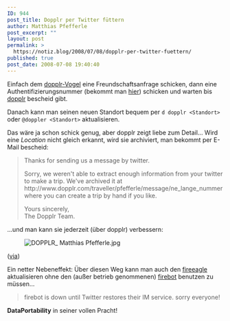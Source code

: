 ```yaml
---
ID: 944
post_title: Dopplr per Twitter füttern
author: Matthias Pfefferle
post_excerpt: ""
layout: post
permalink: >
  https://notiz.blog/2008/07/08/dopplr-per-twitter-fuettern/
published: true
post_date: 2008-07-08 19:40:40
---
```

<!-- wp:paragraph -->
<p>Einfach dem <a href="http://twitter.com/dopplr">dopplr-Vogel</a> eine Freundschaftsanfrage schicken, dann eine Authentifizierungsnummer (bekommt man <a href="http://www.dopplr.com/account/twitter">hier</a>) schicken und warten bis <a href="http://www.dopplr.com/">dopplr</a> bescheid gibt.</p>
<!-- /wp:paragraph -->

<!-- wp:paragraph -->
<p>Danach kann man seinen neuen Standort bequem per <code>d dopplr &lt;Standort></code> oder <code>@doppler &lt;Standort></code> aktualisieren.</p>
<!-- /wp:paragraph -->

<!-- wp:paragraph -->
<p>Das wäre ja schon schick genug, aber dopplr zeigt liebe zum Detail... Wird eine <em>Location</em> nicht gleich erkannt, wird sie archiviert, man bekommt per E-Mail bescheid:</p>
<!-- /wp:paragraph -->

<!-- wp:quote -->
<blockquote class="wp-block-quote">
	<p>Thanks for sending us a message by twitter.</p>
	<p>Sorry, we weren't able to extract enough information from your twitter<br/> to make a trip. We've archived it at<br/> http://www.dopplr.com/traveller/pfefferle/message/ne_lange_nummer
		<br/> where you can create a trip by hand if you like.</p>
	<p>Yours sincerely,<br/> The Dopplr Team.</p>
</blockquote>
<!-- /wp:quote -->

<!-- wp:paragraph -->
<p>...und man kann sie jederzeit (über dopplr) verbessern:</p>
<!-- /wp:paragraph -->

<!-- wp:image {"align":"center"} -->
<figure class="wp-block-image aligncenter"><img src="https://notiz.blog/wp-content/uploads/2008/07/dopplr-matthias-pfefferle.jpg" alt="DOPPLR_ Matthias Pfefferle.jpg" /></figure>
<!-- /wp:image -->

<!-- wp:paragraph -->
<p>(<a href="http://blog.dopplr.com/2008/07/08/new-ways-of-getting-your-trips-into-dopplr-twitter-sms-and-email/">via</a>)</p>
<!-- /wp:paragraph -->

<!-- wp:paragraph -->
<p>Ein netter Nebeneffekt: Über diesen Weg kann man auch den <a href="https://notiz.blog/2008/06/23/fire-eagle-per-twitter-oder-irc-aktualisieren/">fireeagle</a> aktualisieren ohne den (außer betrieb genommenen) <a href="http://twitter.com/firebot">firebot</a> benutzen zu müssen...</p>
<!-- /wp:paragraph -->

<!-- wp:quote -->
<blockquote class="wp-block-quote">
	<p>firebot is down until Twitter restores their IM service. sorry everyone!</p>
</blockquote>
<!-- /wp:quote -->

<!-- wp:paragraph -->
<p><strong>DataPortability</strong> in seiner vollen Pracht!</p>
<!-- /wp:paragraph -->